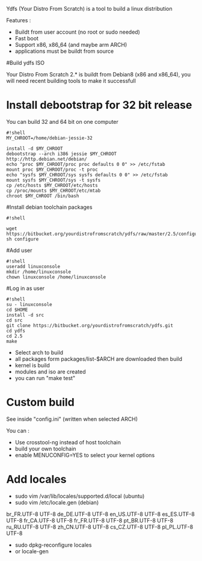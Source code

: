 Ydfs (Your Distro From Scratch) is a tool to build a linux distribution 

Features :

* Buildt from user account (no root or sudo needed)
* Fast boot
* Support x86, x86_64 (and maybe arm ARCH)
* applications must be buildt from source

#Build ydfs ISO

Your Distro From Scratch 2.* is buildt from Debian8 (x86 and x86_64), you will need recent building tools to make it successfull

# Install debootstrap for 32 bit release 

You can build 32 and 64 bit on one computer

```
#!shell
MY_CHROOT=/home/debian-jessie-32

install -d $MY_CHROOT
debootstrap --arch i386 jessie $MY_CHROOT http://http.debian.net/debian/
echo "proc $MY_CHROOT/proc proc defaults 0 0" >> /etc/fstab
mount proc $MY_CHROOT/proc -t proc
echo "sysfs $MY_CHROOT/sys sysfs defaults 0 0" >> /etc/fstab
mount sysfs $MY_CHROOT/sys -t sysfs
cp /etc/hosts $MY_CHROOT/etc/hosts
cp /proc/mounts $MY_CHROOT/etc/mtab
chroot $MY_CHROOT /bin/bash
```

#Install debian toolchain packages

```
#!shell

wget https://bitbucket.org/yourdistrofromscratch/ydfs/raw/master/2.5/configure
sh configure
```

#Add user
```
#!shell
useradd linuxconsole
mkdir /home/linuxconsole
chown linuxconsole /home/linuxconsole
```

#Log in as user
```
#!shell
su - linuxconsole
cd $HOME
install -d src
cd src
git clone https://bitbucket.org/yourdistrofromscratch/ydfs.git
cd ydfs
cd 2.5
make 
```

* Select arch to build
* all packages form packages/list-$ARCH are downloaded then build
* kernel is build
* modules and iso are created
* you can run "make test"

# Custom build

See inside "config.ini" (written when selected ARCH)

You can :

  * Use crosstool-ng instead of host toolchain
  * build your own toolchain
  * enable MENUCONFIG=YES to select your kernel options

# Add locales

* sudo vim /var/lib/locales/supported.d/local (ubuntu)
* sudo vim /etc/locale.gen (debian)

br_FR.UTF-8 UTF-8
de_DE.UTF-8 UTF-8
en_US.UTF-8 UTF-8
es_ES.UTF-8 UTF-8
fr_CA.UTF-8 UTF-8
fr_FR.UTF-8 UTF-8
pt_BR.UTF-8 UTF-8
ru_RU.UTF-8 UTF-8
zh_CN.UTF-8 UTF-8
cs_CZ.UTF-8 UTF-8
pl_PL.UTF-8 UTF-8

* sudo dpkg-reconfigure locales
* or locale-gen

